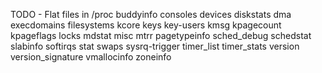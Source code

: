 TODO - Flat files in /proc
buddyinfo
consoles
devices
diskstats
dma
execdomains
filesystems
kcore
keys
key-users
kmsg
kpagecount
kpageflags
locks
mdstat
misc
mtrr
pagetypeinfo
sched_debug
schedstat
slabinfo
softirqs
stat
swaps
sysrq-trigger
timer_list
timer_stats
version
version_signature
vmallocinfo
zoneinfo

